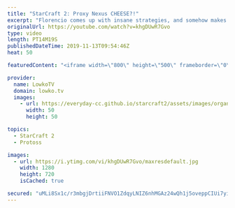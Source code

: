 ```yaml
---
title: "StarCraft 2: Proxy Nexus CHEESE?!"
excerpt: "Florencio comes up with insane strategies, and somehow makes them work on the StarCraft 2 ladder. In this game I cast a match of Protoss versus Terran with a Proxy Nexus inside the main base of the Terran.  Get more videos & support my work: http://www.patreon.com/lowkotv  The 2019 balance update: https://youtu.be/N20YNAnyyA0"
originalUrl: https://youtube.com/watch?v=khgDUwR7Gvo
type: video
length: PT14M19S
publishedDateTime: 2019-11-13T09:54:46Z
heat: 50

featuredContent: "<iframe width=\"800\" height=\"500\" frameborder=\"0\" src=\"https://www.youtube.com/embed/khgDUwR7Gvo\" allow=\"accelerometer; autoplay; encrypted-media; gyroscope; picture-in-picture\" allowfullscreen></iframe>"

provider:
  name: LowkoTV
  domain: lowko.tv
  images:
    - url: https://everyday-cc.github.io/starcraft2/assets/images/organizations/lowko.tv-50x50.jpg
      width: 50
      height: 50

topics:
  - StarCraft 2
  - Protoss

images:
  - url: https://i.ytimg.com/vi/khgDUwR7Gvo/maxresdefault.jpg
    width: 1280
    height: 720
    isCached: true

secured: "uMLi8Sx1c/r3mbgjDrtiiFNVO1ZdqyLNIZ6nhMGAz24wQh1j5oveppCIUi7yifqWa+Knci1Ojz0e8cKWpwHY/8YWlnE7iDXxQLkIlT3R40qT/yv21CMqsrPRswVyygS/49dIUIxVtOl/rm/SVBfAM4oWYMl0JVxfKAJvJ4AccaQ+YrUnRXwDCCg6xntSdKkoFxGRmfYUAyOm2yLBJbY7XAOXnAjTuNF/RLcIjyrQTRDlRzcw1TmTCBoltT+bg2mzN30Y1WQVSWl2qoGYBrXtKv1A3uWJ8rgAcU4IqqAaIDdQWD89ANMXYcspRf7PRX+xY7IoCL19krQWyr3t2qOcPvE39q1s9kXbAkqSptLLUPReedI3wndw+JVuvb9FuNhAuLQzCNKQydwPOXaeypG6vW2qiXsN5zr51gsZHlN4Pfc=;lr3cnMzjXjsboJVGkm7JTA=="
---
```


